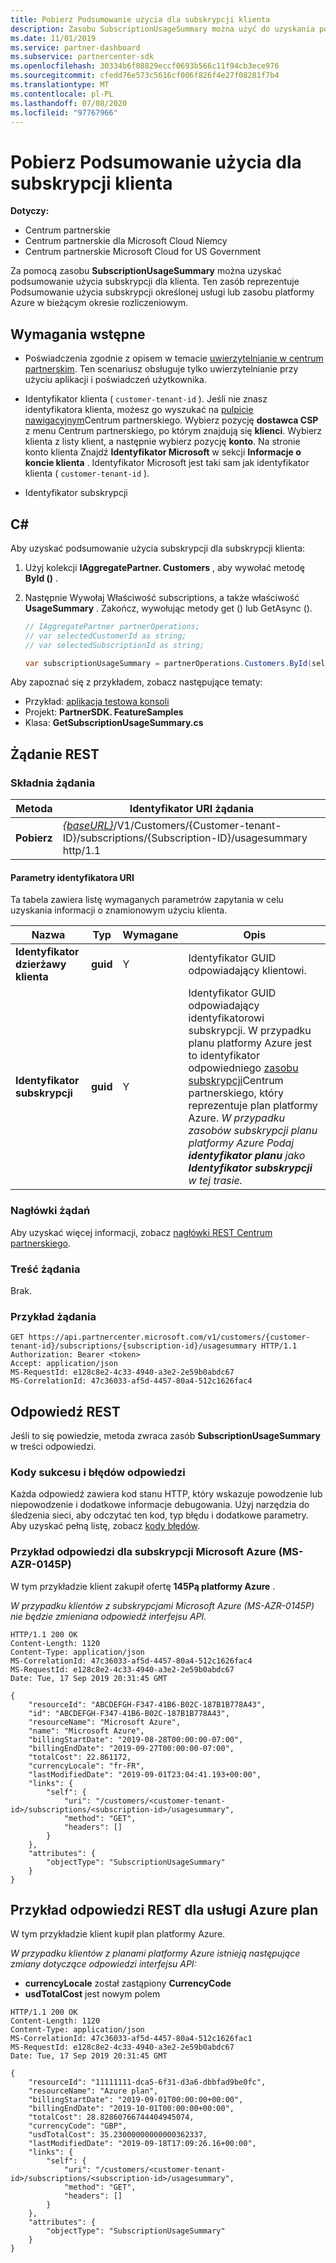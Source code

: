 ```yaml
---
title: Pobierz Podsumowanie użycia dla subskrypcji klienta
description: Zasobu SubscriptionUsageSummary można użyć do uzyskania podsumowania użycia subskrypcji określonej usługi lub zasobu platformy Azure w bieżącym okresie rozliczeniowym.
ms.date: 11/01/2019
ms.service: partner-dashboard
ms.subservice: partnercenter-sdk
ms.openlocfilehash: 30334b6f08829eccf0693b566c11f94cb3ece976
ms.sourcegitcommit: cfedd76e573c5616cf006f826f4e27f08281f7b4
ms.translationtype: MT
ms.contentlocale: pl-PL
ms.lasthandoff: 07/08/2020
ms.locfileid: "97767966"
---
```

# <a name="get-usage-summary-for-customers-subscription"></a>Pobierz Podsumowanie użycia dla subskrypcji klienta

**Dotyczy:**

- Centrum partnerskie
- Centrum partnerskie dla Microsoft Cloud Niemcy
- Centrum partnerskie Microsoft Cloud for US Government

Za pomocą zasobu **SubscriptionUsageSummary** można uzyskać podsumowanie użycia subskrypcji dla klienta. Ten zasób reprezentuje Podsumowanie użycia subskrypcji określonej usługi lub zasobu platformy Azure w bieżącym okresie rozliczeniowym.

## <a name="prerequisites"></a>Wymagania wstępne

- Poświadczenia zgodnie z opisem w temacie [uwierzytelnianie w centrum partnerskim](partner-center-authentication.md). Ten scenariusz obsługuje tylko uwierzytelnianie przy użyciu aplikacji i poświadczeń użytkownika.

- Identyfikator klienta ( `customer-tenant-id` ). Jeśli nie znasz identyfikatora klienta, możesz go wyszukać na [pulpicie nawigacyjnym](https://partner.microsoft.com/dashboard)Centrum partnerskiego. Wybierz pozycję **dostawca CSP** z menu Centrum partnerskiego, po którym znajdują się **klienci**. Wybierz klienta z listy klient, a następnie wybierz pozycję **konto**. Na stronie konto klienta Znajdź **Identyfikator Microsoft** w sekcji **Informacje o koncie klienta** . Identyfikator Microsoft jest taki sam jak identyfikator klienta ( `customer-tenant-id` ).

- Identyfikator subskrypcji

## <a name="c"></a>C\#

Aby uzyskać podsumowanie użycia subskrypcji dla subskrypcji klienta:

1. Użyj kolekcji **IAggregatePartner. Customers** , aby wywołać metodę **ById ()** .

2. Następnie Wywołaj Właściwość subscriptions, a także właściwość **UsageSummary** . Zakończ, wywołując metody get () lub GetAsync ().

    ``` csharp
    // IAggregatePartner partnerOperations;
    // var selectedCustomerId as string;
    // var selectedSubscriptionId as string;

    var subscriptionUsageSummary = partnerOperations.Customers.ById(selectedCustomerId).Subscriptions.ById(selectedSubscriptionId).UsageSummary.Get();
    ```

Aby zapoznać się z przykładem, zobacz następujące tematy:

- Przykład: [aplikacja testowa konsoli](console-test-app.md)
- Projekt: **PartnerSDK. FeatureSamples**
- Klasa: **GetSubscriptionUsageSummary.cs**

## <a name="rest-request"></a>Żądanie REST

### <a name="request-syntax"></a>Składnia żądania

| Metoda  | Identyfikator URI żądania                                                                                                                        |
|---------|------------------------------------------------------------------------------------------------------------------------------------|
| **Pobierz** | [*{baseURL}*](partner-center-rest-urls.md)/V1/Customers/{Customer-tenant-ID}/subscriptions/{Subscription-ID}/usagesummary http/1.1 |

#### <a name="uri-parameters"></a>Parametry identyfikatora URI

Ta tabela zawiera listę wymaganych parametrów zapytania w celu uzyskania informacji o znamionowym użyciu klienta.

| Nazwa                   | Typ     | Wymagane | Opis                               |
|------------------------|----------|----------|-------------------------------------------|
| **Identyfikator dzierżawy klienta** | **guid** | Y        | Identyfikator GUID odpowiadający klientowi.     |
| **Identyfikator subskrypcji**    | **guid** | Y        | Identyfikator GUID odpowiadający identyfikatorowi subskrypcji. W przypadku planu platformy Azure jest to identyfikator odpowiedniego [zasobu subskrypcji](subscription-resources.md#subscription)Centrum partnerskiego, który reprezentuje plan platformy Azure. *W przypadku zasobów subskrypcji planu platformy Azure Podaj **identyfikator planu** jako **Identyfikator subskrypcji** w tej trasie.* |

### <a name="request-headers"></a>Nagłówki żądań

Aby uzyskać więcej informacji, zobacz [nagłówki REST Centrum partnerskiego](headers.md).

### <a name="request-body"></a>Treść żądania

Brak.

### <a name="request-example"></a>Przykład żądania

```http
GET https://api.partnercenter.microsoft.com/v1/customers/{customer-tenant-id}/subscriptions/{subscription-id}/usagesummary HTTP/1.1
Authorization: Bearer <token>
Accept: application/json
MS-RequestId: e128c8e2-4c33-4940-a3e2-2e59b0abdc67
MS-CorrelationId: 47c36033-af5d-4457-80a4-512c1626fac4
```

## <a name="rest-response"></a>Odpowiedź REST

Jeśli to się powiedzie, metoda zwraca zasób **SubscriptionUsageSummary** w treści odpowiedzi.

### <a name="response-success-and-error-codes"></a>Kody sukcesu i błędów odpowiedzi

Każda odpowiedź zawiera kod stanu HTTP, który wskazuje powodzenie lub niepowodzenie i dodatkowe informacje debugowania. Użyj narzędzia do śledzenia sieci, aby odczytać ten kod, typ błędu i dodatkowe parametry. Aby uzyskać pełną listę, zobacz [kody błędów](error-codes.md).

### <a name="response-example-for-microsoft-azure-ms-azr-0145p-subscriptions"></a>Przykład odpowiedzi dla subskrypcji Microsoft Azure (MS-AZR-0145P)

W tym przykładzie klient zakupił ofertę **145Pą platformy Azure** .

*W przypadku klientów z subskrypcjami Microsoft Azure (MS-AZR-0145P) nie będzie zmieniana odpowiedź interfejsu API.*

```http
HTTP/1.1 200 OK
Content-Length: 1120
Content-Type: application/json
MS-CorrelationId: 47c36033-af5d-4457-80a4-512c1626fac4
MS-RequestId: e128c8e2-4c33-4940-a3e2-2e59b0abdc67
Date: Tue, 17 Sep 2019 20:31:45 GMT

{
    "resourceId": "ABCDEFGH-F347-41B6-B02C-187B1B778A43",
    "id": "ABCDEFGH-F347-41B6-B02C-187B1B778A43",
    "resourceName": "Microsoft Azure",
    "name": "Microsoft Azure",
    "billingStartDate": "2019-08-28T00:00:00-07:00",
    "billingEndDate": "2019-09-27T00:00:00-07:00",
    "totalCost": 22.861172,
    "currencyLocale": "fr-FR",
    "lastModifiedDate": "2019-09-01T23:04:41.193+00:00",
    "links": {
        "self": {
            "uri": "/customers/<customer-tenant-id>/subscriptions/<subscription-id>/usagesummary",
            "method": "GET",
            "headers": []
        }
    },
    "attributes": {
        "objectType": "SubscriptionUsageSummary"
    }
}
```

## <a name="rest-response-example-for-azure-plan"></a>Przykład odpowiedzi REST dla usługi Azure plan

W tym przykładzie klient kupił plan platformy Azure.

*W przypadku klientów z planami platformy Azure istnieją następujące zmiany dotyczące odpowiedzi interfejsu API:*

- **currencyLocale** został zastąpiony **CurrencyCode**
- **usdTotalCost** jest nowym polem

```http
HTTP/1.1 200 OK
Content-Length: 1120
Content-Type: application/json
MS-CorrelationId: 47c36033-af5d-4457-80a4-512c1626fac1
MS-RequestId: e128c8e2-4c33-4940-a3e2-2e59b0abdc67
Date: Tue, 17 Sep 2019 20:31:45 GMT

{
    "resourceId": "11111111-dca5-6f31-d3a6-dbbfad9be0fc",
    "resourceName": "Azure plan",
    "billingStartDate": "2019-09-01T00:00:00+00:00",
    "billingEndDate": "2019-10-01T00:00:00+00:00",
    "totalCost": 28.82860766744404945074,
    "currencyCode": "GBP",
    "usdTotalCost": 35.23000000000000362337,
    "lastModifiedDate": "2019-09-18T17:09:26.16+00:00",
    "links": {
        "self": {
            "uri": "/customers/<customer-tenant-id>/subscriptions/<subscription-id>/usagesummary",
            "method": "GET",
            "headers": []
        }
    },
    "attributes": {
        "objectType": "SubscriptionUsageSummary"
    }
}
```

